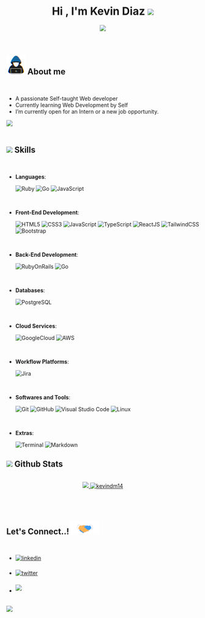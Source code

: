 <h1 align="center"><b>Hi , I'm Kevin Diaz </b><img src="https://media.giphy.com/media/hvRJCLFzcasrR4ia7z/giphy.gif" width="35"></h1>

<p align="center">
  <a href="https://github.com/DenverCoder1/readme-typing-svg"><img src="https://readme-typing-svg.herokuapp.com?font=Time+New+Roman&color=6915F7&size=25&center=true&vCenter=true&width=600&height=100&lines=Kevin+Diaz..&hearts;++;Self-taught+Web+Developer,;Active+Learner/Researcher,;Love+to+learn+new+stuffs..<3"></a>
</p>

<br>

## <picture><img src = "https://github.com/Kevindm14/Kevindm14/blob/main/assets/mdImages/about_me.gif" width = 50px></picture> **About me**<picture>

<br>

- A passionate Self-taught Web developer
- Currently learning Web Development by Self
- I’m currently open for an Intern or a new job opportunity.

<img src="https://user-images.githubusercontent.com/73097560/115834477-dbab4500-a447-11eb-908a-139a6edaec5c.gif"><br><br>

## <img src="https://media2.giphy.com/media/QssGEmpkyEOhBCb7e1/giphy.gif?cid=ecf05e47a0n3gi1bfqntqmob8g9aid1oyj2wr3ds3mg700bl&rid=giphy.gif" width ="25"><b> Skills</b>
<br>

<p align="center">

- **Languages**:
    
    ![Ruby](https://img.shields.io/badge/Ruby-CC342D?style=for-the-badge&logo=ruby&logoColor=white)
    ![Go](https://img.shields.io/badge/Go%20-%2300599C.svg?style=for-the-badge&logo=go&logoColor=white)
    ![JavaScript](https://img.shields.io/badge/JavaScript%20-%23F7DF1E.svg?style=for-the-badge&logo=javascript&logoColor=black)

<br>

- **Front-End Development**:

   ![HTML5](https://img.shields.io/badge/HTML5%20-%23E34F26.svg?style=for-the-badge&logo=html5&logoColor=white)
   ![CSS3](https://img.shields.io/badge/CSS%20-%231572B6.svg?style=for-the-badge&logo=css3&logoColor=white)
   ![JavaScript](https://img.shields.io/badge/JavaScript%20-%23F7DF1E.svg?style=for-the-badge&logo=javascript&logoColor=black)
   ![TypeScript](https://img.shields.io/badge/TypeScript-007ACC?style=for-the-badge&logo=typescript&logoColor=white)
   ![ReactJS](https://img.shields.io/badge/-ReactJs-61DAFB?logo=react&logoColor=white&style=for-the-badge)
   ![TailwindCSS](https://img.shields.io/badge/Tailwind_CSS-38B2AC?style=for-the-badge&logo=tailwind-css&logoColor=white)
   ![Bootstrap](https://img.shields.io/badge/Bootstrap-563D7C?style=for-the-badge&logo=bootstrap&logoColor=white)

<br>

- **Back-End Development**:

   ![RubyOnRails](https://img.shields.io/badge/Ruby_on_Rails-CC0000?style=for-the-badge&logo=ruby-on-rails&logoColor=white)
   ![Go](https://img.shields.io/badge/Go%20-%2300599C.svg?style=for-the-badge&logo=go&logoColor=white)

<br>

- **Databases**:

  ![PostgreSQL](https://img.shields.io/badge/PostgreSQL-316192?style=for-the-badge&logo=postgresql&logoColor=white)

<br>

- **Cloud Services**:

  ![GoogleCloud](https://img.shields.io/badge/Google_Cloud-4285F4?style=for-the-badge&logo=google-cloud&logoColor=white)
  ![AWS](https://img.shields.io/badge/Amazon_AWS-232F3E?style=for-the-badge&logo=amazon-aws&logoColor=white)
 
<br>
  
- **Workflow Platforms**:
  
  ![Jira](https://img.shields.io/badge/Jira-0052CC?style=for-the-badge&logo=Jira&logoColor=white)
  
<br>
  
- **Softwares and Tools**:

    ![Git](https://img.shields.io/badge/git-%23F05033.svg?style=for-the-badge&logo=git&logoColor=white)
    ![GitHub](https://img.shields.io/badge/github-%23121011.svg?style=for-the-badge&logo=github&logoColor=white)
    ![Visual Studio Code](https://img.shields.io/badge/Visual%20Studio%20Code-0078d7.svg?style=for-the-badge&logo=visual-studio-code&logoColor=white)
    ![Linux](https://img.shields.io/badge/Linux-FCC624?style=for-the-badge&logo=linux&logoColor=black) 

<br>

- **Extras**:

    ![Terminal](https://img.shields.io/badge/Terminal-%23054020?style=for-the-badge&logo=gnu-bash&logoColor=white)
    ![Markdown](https://img.shields.io/badge/markdown-%23000000.svg?style=for-the-badge&logo=markdown&logoColor=white)   


</p>


## <img src="https://media.giphy.com/media/iY8CRBdQXODJSCERIr/giphy.gif" width="35"><b> Github Stats </b>
<br>

<div align="center">

<a href="https://github.com/0xabdulkhalid/">
  <img src="https://github-readme-stats.vercel.app/api?username=kevindm14&include_all_commits=true&count_private=true&show_icons=true&line_height=20&title_color=7A7ADB&icon_color=2234AE&text_color=D3D3D3&bg_color=0,000000,130F40" width="450"/>
  <img src="https://github-readme-stats.vercel.app/api/top-langs?username=kevindm14&show_icons=true&locale=en&layout=compact&line_height=20&title_color=7A7ADB&icon_color=2234AE&text_color=D3D3D3&bg_color=0,000000,130F40" width="375"  alt="kevindm14"/>

</a>
</div>

<br>
<br>
<br>


## <b> Let's Connect..!</b><img src="https://github.com/Kevindm14/Kevindm14/blob/main/assets/mdImages/handshake.gif" width ="80">
<br>
<div align='left'>

<ul>

<li>
<a href="https://www.linkedin.com/in/kevindm14/" target="_blank">
<img src="https://img.shields.io/badge/linkedin:  kevindm14-%2300acee.svg?color=405DE6&style=for-the-badge&logo=linkedin&logoColor=white" alt=linkedin style="margin-bottom: 5px;"/>
</a>
</li>

<br>

<li>
<a href="https://twitter.com/Kevin57931422" target="_blank">
<img src="https://img.shields.io/badge/twitter:  Kevin57931422-%2300acee.svg?color=1DA1F2&style=for-the-badge&logo=twitter&logoColor=white" alt=twitter style="margin-bottom: 5px;"/>
</a>
</li>

<br>

<li>
<a href="mailto:kevindiazm.14@gmail.com" target="_blank">
<img src="https://img.shields.io/badge/gmail:  kevindiazm.14@gmail.com-%23EA4335.svg?style=for-the-badge&logo=gmail&logoColor=white" t=mail style="margin-bottom: 5px;" />
</a>
</li>
	
</ul>
</div>

<br>
<img src="https://user-images.githubusercontent.com/73097560/115834477-dbab4500-a447-11eb-908a-139a6edaec5c.gif">
<br>
<br>
<br>
